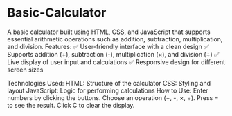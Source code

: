# Basic-Calculator
A basic calculator built using HTML, CSS, and JavaScript that supports essential arithmetic operations such as addition, subtraction, multiplication, and division. 
Features:
✅ User-friendly interface with a clean design
✅ Supports addition (+), subtraction (-), multiplication (×), and division (÷)
✅ Live display of user input and calculations
✅ Responsive design for different screen sizes

Technologies Used:
HTML: Structure of the calculator
CSS: Styling and layout
JavaScript: Logic for performing calculations
How to Use:
Enter numbers by clicking the buttons.
Choose an operation (+, -, ×, ÷).
Press = to see the result.
Click C to clear the display.
